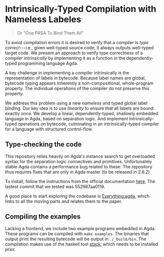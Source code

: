 # Intrinsically-Typed Compilation with Nameless Labeles
> Or "One PRSA To Bind Them All"

To avoid compilation errors it is desired to verify that a compiler is
_type correct_---i.e., given well-typed source code, it always outputs
well-typed target code. We present an approach to verify type correctness of a
compiler _intrinsically_ by implementing it as a function in the
dependently-typed programming language Agda.

A key challenge in implementing a compiler intrinsically is the
representation of labels in bytecode. Because label names are global, bytecode
typing appears inherently a non-compositional, whole-program property. The
individual operations of the compiler do not preserve this property.

We address this problem using a new _nameless_ and typed global label binding.
Our key idea is to use _linearity_ to ensure that all labels are bound exactly
once.  We develop a linear, dependently-typed, shallowly embedded language in
Agda, based on separation logic.  And implement intrinsically-typed operations
on bytecode, culminating in an intrinsically-typed compiler for a language with
structured control-flow.

## Type-checking the code

This repository relies heavily on Agda's instance search to get overloaded syntax
for the separation logic connectives and primitives. Unfortunately stable
Agda contains a performance bug related to these. The repository thus requires
fixes that are only in Agda master (to be released in 2.6.2).

To install, follow the instructions from the official documentation 
[here](https://agda.readthedocs.io/en/v2.6.1/getting-started/installation.html#installation-of-the-development-version).
The lastest commit that we tested was 552987aa0119.

A good place to start exploring the codebase is [Everything.agda](./src.Everything.agda),
which links to all the moving parts and relates them to the paper.

## Compiling the examples

Lacking a frontend, we include two example programs embedded in Agda.
These programs can be compiled with `make examples`. The binaries that output
print the resulting bytecode will be output in `./_build/bin`.
The compilation makes use of the haskell tool [stack](https://docs.haskellstack.org/en/stable/README/),
which needs to be installed prior.

